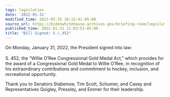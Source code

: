 ```yaml
---
tags: legislation
date: '2022-01-31'
modified_time: 2022-03-15 10:12:41-05:00
source_url: https://bidenwhitehouse.archives.gov/briefing-room/legislation/2022/01/31/bill-signed-s-452/
published_time: 2022-01-31 11:03:51-05:00
title: "Bill Signed: S.\_452"
---
```

 
On Monday, January 31, 2022, the President signed into law:  
    
S. 452, the “Willie O’Ree Congressional Gold Medal Act,” which provides
for the award of a Congressional Gold Medal to Willie O’Ree, in
recognition of his extraordinary contributions and commitment to hockey,
inclusion, and recreational opportunity.

Thank you to Senators Stabenow, Tim Scott, Schumer, and Casey and
Representatives Quigley, Pressley, and Emmer for their leadership.
